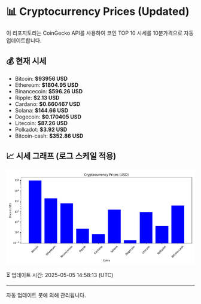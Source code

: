 
# 📊 Cryptocurrency Prices (Updated)

이 리포지토리는 CoinGecko API를 사용하여 코인 TOP 10 시세를 10분가격으로 자동 업데이트합니다.

## 💰 현재 시세
- Bitcoin: **$93956 USD**
- Ethereum: **$1804.95 USD**
- Binancecoin: **$596.26 USD**
- Ripple: **$2.13 USD**
- Cardano: **$0.660467 USD**
- Solana: **$144.66 USD**
- Dogecoin: **$0.170405 USD**
- Litecoin: **$87.26 USD**
- Polkadot: **$3.92 USD**
- Bitcoin-cash: **$352.86 USD**

## 📈 시세 그래프 (로그 스케일 적용)
![Crypto Prices](crypto_prices.png)

⏳ 업데이트 시간: 2025-05-05 14:58:13 (UTC)

---
자동 업데이트 봇에 의해 관리됩니다.
